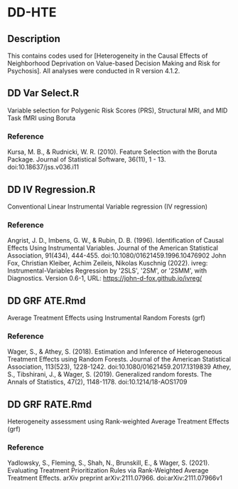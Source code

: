 # DD-HTE

## Description
This contains codes used for [Heterogeneity in the Causal Effects of Neighborhood Deprivation on Value-based Decision Making and Risk for Psychosis].
All analyses were conducted in R version 4.1.2.


## DD Var Select.R
Variable selection for Polygenic Risk Scores (PRS), Structural MRI, and MID Task fMRI using Boruta

### Reference
Kursa, M. B., & Rudnicki, W. R. (2010). Feature Selection with the Boruta Package. Journal of Statistical Software, 36(11), 1 - 13. doi:10.18637/jss.v036.i11 


## DD IV Regression.R
Conventional Linear Instrumental Variable regression (IV regression)

### Reference
Angrist, J. D., Imbens, G. W., & Rubin, D. B. (1996). Identification of Causal Effects Using Instrumental Variables. Journal of the American Statistical Association, 91(434), 444-455. doi:10.1080/01621459.1996.10476902 
John Fox, Christian Kleiber, Achim Zeileis, Nikolas Kuschnig (2022). ivreg: Instrumental-Variables Regression by '2SLS', '2SM', or '2SMM', with Diagnostics. Version 0.6-1, URL: https://john-d-fox.github.io/ivreg/



## DD GRF ATE.Rmd
Average Treatment Effects using Instrumental Random Forests (grf)

### Reference
Wager, S., & Athey, S. (2018). Estimation and Inference of Heterogeneous Treatment Effects using Random Forests. Journal of the American Statistical Association, 113(523), 1228-1242. doi:10.1080/01621459.2017.1319839 
Athey, S., Tibshirani, J., & Wager, S. (2019). Generalized random forests. The Annals of Statistics, 47(2), 1148-1178. doi:10.1214/18-AOS1709 



## DD GRF RATE.Rmd
Heterogeneity assessment using Rank-weighted Average Treatment Effects (grf)

### Reference
Yadlowsky, S., Fleming, S., Shah, N., Brunskill, E., & Wager, S. (2021). Evaluating Treatment Prioritization Rules via Rank-Weighted Average Treatment Effects. arXiv preprint arXiv:2111.07966. doi:arXiv:2111.07966v1 
